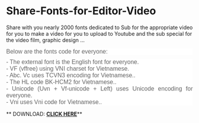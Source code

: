 # Share-Fonts-for-Editor-Video
Share with you nearly 2000 fonts dedicated to Sub for the appropriate video for you to make a video for you to upload to Youtube and the sub special for the video film, graphic design ...
<p style="margin: 0px 0px 10px; color: #666666; font-family: Arial, Helvetica, sans-serif; font-size: 12px; font-style: normal; font-weight: 400; letter-spacing: normal; orphans: 2; text-indent: 0px; text-transform: none; white-space: normal; widows: 2; word-spacing: 0px; background-color: #ffffff; text-align: justify;"><span style="font-size: 12pt;">Below are the fonts code for everyone:</span></p>
<p style="margin: 0px 0px 10px; color: #666666; font-family: Arial, Helvetica, sans-serif; font-size: 12px; font-style: normal; font-weight: 400; letter-spacing: normal; orphans: 2; text-indent: 0px; text-transform: none; white-space: normal; widows: 2; word-spacing: 0px; background-color: #ffffff; text-align: justify;"><span style="font-size: 12pt;">- The external font is the English font for everyone.</span><br /><span style="font-size: 12pt;">- VF (vffree) using VNI charset for Vietnamese.</span><br /><span style="font-size: 12pt;">- Abc. Vc uses TCVN3 encoding for Vietnamese..</span><br /><span style="font-size: 12pt;">- The HL code BK-HCM2 for Vietnamese..</span><br /><span style="font-size: 12pt;">- Unicode (Uvn + Vf-unicode + Left) uses Unicode encoding for everyone.</span><br /><span style="font-size: 12pt;">- Vni uses Vni code for Vietnamese..</span></p>
<p>** DOWNLOAD: <a href="https://totaldrivers.net/others/download-fonts/item/361-share-nearly-2000-sub-fonts-for-beautiful-video" target="_blank" rel="noopener"><strong>CLICK HERE</strong></a>**</p>
